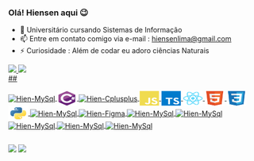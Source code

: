 ### Olá! Hiensen aqui 😉

- 🔭 Universitário cursando Sistemas de Informação 
- 📫 Entre em contato comigo via e-mail : hiensenlima@gmail.com
- ⚡ Curiosidade : Além de codar eu adoro ciências Naturais

 <div>
  <a href="https://github.com/hiensenn">
  <img height="180em" src="https://github-readme-stats.vercel.app/api?username=hiensenn&show_icons=true&theme=tokyonight&include_all_commits=true&count_private=true"/>
  <img height="180em" src="https://github-readme-stats.vercel.app/api/top-langs/?username=hiensenn&layout=compact&langs_count=16&theme=tokyonight"/>
</div>
##
<div style="display: inline_block"><br>
  <img align="center" alt="Hien-MySql" height="30" width="40"src="https://cdn.jsdelivr.net/gh/devicons/devicon/icons/nodejs/nodejs-original.svg" />
  <img align="center" alt="Hien-Csharp" height="30" width="40" src="https://raw.githubusercontent.com/devicons/devicon/master/icons/csharp/csharp-original.svg">
  <img align="center" alt="Hien-Cplusplus" height="30" width="40" src="https://cdn.jsdelivr.net/gh/devicons/devicon/icons/cplusplus/cplusplus-original.svg" />
  <img align="center" alt="Hien-Js" height="30" width="40" src="https://raw.githubusercontent.com/devicons/devicon/master/icons/javascript/javascript-plain.svg">
  <img align="center" alt="HIen-Ts" height="30" width="40" src="https://raw.githubusercontent.com/devicons/devicon/master/icons/typescript/typescript-plain.svg">
  <img align="center" alt="Hien-React" height="30" width="40" src="https://raw.githubusercontent.com/devicons/devicon/master/icons/react/react-original.svg">
  <img align="center" alt="Hien-HTML" height="30" width="40" src="https://raw.githubusercontent.com/devicons/devicon/master/icons/html5/html5-original.svg">
  <img align="center" alt="Hien-CSS" height="30" width="40" src="https://raw.githubusercontent.com/devicons/devicon/master/icons/css3/css3-original.svg">
  <img align="center" alt="Hien-Python" height="30" width="40" src="https://raw.githubusercontent.com/devicons/devicon/master/icons/python/python-original.svg">
  <img align="center" alt="Hien-MySql" height="30" width="40" src="https://cdn.jsdelivr.net/gh/devicons/devicon/icons/firebase/firebase-plain.svg" />
  <img align="center" alt="Hien-Figma" height="30" width="40" src="https://cdn.jsdelivr.net/gh/devicons/devicon/icons/figma/figma-original.svg" />
  <img align="center" alt="Hien-MySql" height="30" width="40"src="https://cdn.jsdelivr.net/gh/devicons/devicon/icons/mysql/mysql-plain.svg" />
  <img align="center" alt="Hien-MySql" height="30" width="40"src="https://cdn.jsdelivr.net/gh/devicons/devicon/icons/sourcetree/sourcetree-original.svg" />
  <img align="center" alt="Hien-MySql" height="30" width="40" src="https://cdn.jsdelivr.net/gh/devicons/devicon/icons/trello/trello-plain.svg" />  
  <img align="center" alt="Hien-MySql" height="30" width="40" src="https://cdn.jsdelivr.net/gh/devicons/devicon/icons/canva/canva-original.svg" />
  <img align="center" alt="Hien-MySql" height="30" width="40" src="https://cdn.jsdelivr.net/gh/devicons/devicon/icons/gimp/gimp-original.svg" />
   
 
</div>

  ##
 
<div> 

  <a href = "mailto:hiensenlima@gmail.com"><img src="https://img.shields.io/badge/-Gmail-%23333?style=for-the-badge&logo=gmail&logoColor=white" target="_blank"></a>
  <a href="https://www.linkedin.com/in/hiensen-lima-35370b202/" target="_blank"><img src="https://img.shields.io/badge/-LinkedIn-%230077B5?style=for-the-   badge&logo=linkedin&logoColor=white" target="_blank"></a> 
 
</div>

